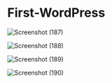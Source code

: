 # First-WordPress

![Screenshot (187)](https://github.com/user-attachments/assets/37cca9fe-2cb9-47ef-8d6e-a786dc08fc40)

![Screenshot (188)](https://github.com/user-attachments/assets/fbed73f7-2294-4b7c-9af7-f29923b25830)

![Screenshot (189)](https://github.com/user-attachments/assets/f37fe1bb-7868-4ad4-a700-f2a94bd9002b)

![Screenshot (190)](https://github.com/user-attachments/assets/6135287b-b9ab-4b3e-a915-600926dac8ce)
